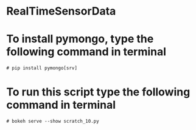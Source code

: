 # RealTimeSensorData
# To install pymongo, type the following command in terminal
    # pip install pymongo[srv]
# To run this script type the following command in terminal
    # bokeh serve --show scratch_10.py
